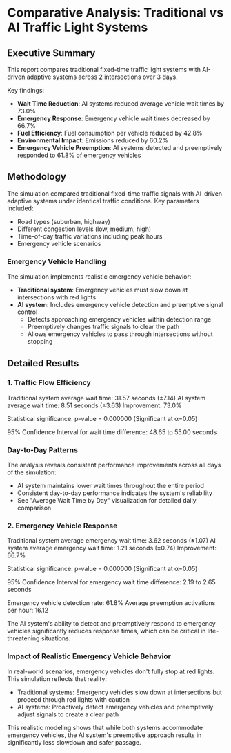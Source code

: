 # Comparative Analysis: Traditional vs AI Traffic Light Systems

## Executive Summary

This report compares traditional fixed-time traffic light systems with AI-driven adaptive systems across 2 intersections over 3 days.

Key findings:
- **Wait Time Reduction**: AI systems reduced average vehicle wait times by 73.0%
- **Emergency Response**: Emergency vehicle wait times decreased by 66.7%
- **Fuel Efficiency**: Fuel consumption per vehicle reduced by 42.8%
- **Environmental Impact**: Emissions reduced by 60.2%
- **Emergency Vehicle Preemption**: AI systems detected and preemptively responded to 61.8% of emergency vehicles

## Methodology

The simulation compared traditional fixed-time traffic signals with AI-driven adaptive systems under identical traffic conditions.
Key parameters included:
- Road types (suburban, highway)
- Different congestion levels (low, medium, high)
- Time-of-day traffic variations including peak hours
- Emergency vehicle scenarios

### Emergency Vehicle Handling
The simulation implements realistic emergency vehicle behavior:
- **Traditional system**: Emergency vehicles must slow down at intersections with red lights
- **AI system**: Includes emergency vehicle detection and preemptive signal control
  - Detects approaching emergency vehicles within detection range
  - Preemptively changes traffic signals to clear the path
  - Allows emergency vehicles to pass through intersections without stopping

## Detailed Results

### 1. Traffic Flow Efficiency

Traditional system average wait time: 31.57 seconds (±7.14)
AI system average wait time: 8.51 seconds (±3.63)
Improvement: 73.0%

Statistical significance: p-value = 0.000000 (Significant at α=0.05)

95% Confidence Interval for wait time difference: 48.65 to 55.00 seconds

### Day-to-Day Patterns

The analysis reveals consistent performance improvements across all days of the simulation:
- AI system maintains lower wait times throughout the entire period
- Consistent day-to-day performance indicates the system's reliability
- See "Average Wait Time by Day" visualization for detailed daily comparison

### 2. Emergency Vehicle Response

Traditional system average emergency wait time: 3.62 seconds (±1.07)
AI system average emergency wait time: 1.21 seconds (±0.74)
Improvement: 66.7%

Statistical significance: p-value = 0.000000 (Significant at α=0.05)

95% Confidence Interval for emergency wait time difference: 2.19 to 2.65 seconds

Emergency vehicle detection rate: 61.8%
Average preemption activations per hour: 16.12

The AI system's ability to detect and preemptively respond to emergency vehicles significantly reduces response times, which can be critical in life-threatening situations.

### Impact of Realistic Emergency Vehicle Behavior

In real-world scenarios, emergency vehicles don't fully stop at red lights. This simulation reflects that reality:
- Traditional systems: Emergency vehicles slow down at intersections but proceed through red lights with caution
- AI systems: Proactively detect emergency vehicles and preemptively adjust signals to create a clear path

This realistic modeling shows that while both systems accommodate emergency vehicles, the AI system's preemptive approach results in significantly less slowdown and safer passage.
